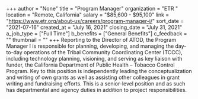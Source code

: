 +++
author = "None"
title = "Program Manager"
organization = "ETR "
location = "Remote, California"
salary = "$85,600 - $95,100"
link = "https://www.etr.org/about-us/careers/program-manager-i/"
sort_date = "2021-07-16"
created_at = "July 16, 2021"
closing_date = "July 31, 2021"
a_job_type = ["Full Time"]
b_benefits = ["General Benefits"]
c_feedback = ""
thumbnail = ""
+++
Reporting to the Director of ATOD, the Program Manager I is responsible for planning, developing, and managing the day-to-day operations of the Tribal Community Coordinating Center (TCCC), including technology planning, visioning, and serving as key liaison with funder, the California Department of Public Health – Tobacco Control Program. Key to this position is independently leading the conceptualization and writing of own grants as well as assisting other colleagues in grant writing and fundraising efforts. This is a senior-level position and as such has departmental and agency duties in addition to project responsibilities.